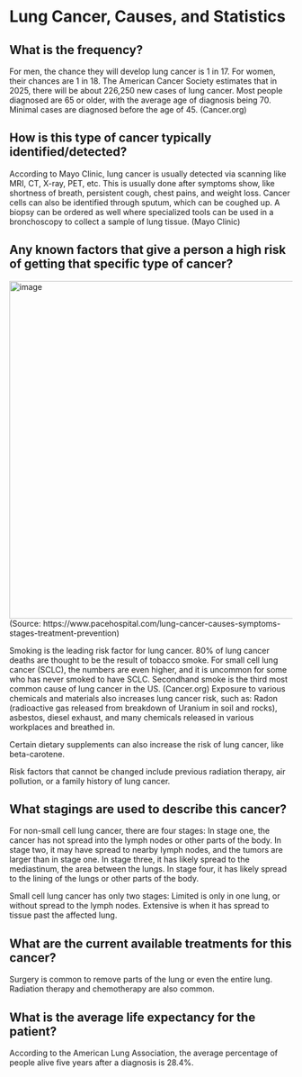 # Lung Cancer, Causes, and Statistics

 

## What is the frequency?
For men, the chance they will develop lung cancer is 1 in 17. For women, their chances are 1 in 18. The American Cancer Society estimates that in 2025, there will be about 226,250 new cases of lung cancer. Most people diagnosed are 65 or older, with the average age of diagnosis being 70. Minimal cases are diagnosed before the age of 45. (Cancer.org) 

## How is this type of cancer typically identified/detected? 

According to Mayo Clinic, lung cancer is usually detected via scanning like MRI, CT, X-ray, PET, etc. This is usually done after symptoms show, like shortness of breath, persistent cough, chest pains, and weight loss. Cancer cells can also be identified through sputum, which can be coughed up. A biopsy can be ordered as well where specialized tools can be used in a bronchoscopy to collect a sample of lung tissue. (Mayo Clinic) 

## Any known factors that give a person a high risk of getting that specific type of cancer? 
<img width="600" height="600" alt="image" src="https://github.com/user-attachments/assets/7a983203-a81c-4f87-975b-de4af1cc1ad0" />
(Source: https://www.pacehospital.com/lung-cancer-causes-symptoms-stages-treatment-prevention)


Smoking is the leading risk factor for lung cancer. 80% of lung cancer deaths are thought to be the result of tobacco smoke. For small cell lung cancer (SCLC), the numbers are even higher, and it is uncommon for some who has never smoked to have SCLC. Secondhand smoke is the third most common cause of lung cancer in the US. (Cancer.org) Exposure to various chemicals and materials also increases lung cancer risk, such as: Radon (radioactive gas released from breakdown of Uranium in soil and rocks), asbestos, diesel exhaust, and many chemicals released in various workplaces and breathed in.  

Certain dietary supplements can also increase the risk of lung cancer, like beta-carotene.  

Risk factors that cannot be changed include previous radiation therapy, air pollution, or a family history of lung cancer. 

## What stagings are used to describe this cancer?  

For non-small cell lung cancer, there are four stages: In stage one, the cancer has not spread into the lymph nodes or other parts of the body. In stage two, it may have spread to nearby lymph nodes, and the tumors are larger than in stage one. In stage three, it has likely spread to the mediastinum, the area between the lungs. In stage four, it has likely spread to the lining of the lungs or other parts of the body. 

Small cell lung cancer has only two stages: Limited is only in one lung, or without spread to the lymph nodes. Extensive is when it has spread to tissue past the affected lung. 

## What are the current available treatments for this cancer? 

Surgery is common to remove parts of the lung or even the entire lung. Radiation therapy and chemotherapy are also common.  

## What is the average life expectancy for the patient? 

According to the American Lung Association, the average percentage of people alive five years after a diagnosis is 28.4%. 
